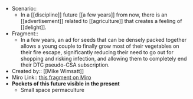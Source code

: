 - Scenario:: 
    - In a [[discipline]] future [[a few years]] from now, there is an [[advertisement]] related to [[agriculture]] that creates a feeling of [[delight]].
- Fragment:: 
    - In a few years, an ad for seeds that can be densely packed together allows a young couple to finally grow most of their vegetables on their fire escape, significantly reducing their need to go out for shopping and risking infection, and allowing them to completely end their DTC pseudo-CSA subscription.
- Created by:: [[Mike Wimsatt]]
- Miro Link:: [this fragment on Miro](https://miro.com/app/board/o9J_kpEmVVk=/?moveToWidget=3074457348949446752&cot=11)
- **Pockets of this future visible in the present**
    - Small space permaculture
